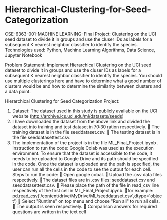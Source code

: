 # Hierarchical-Clustering-for-Seed-Categorization
CSE-6363-001-MACHINE LEARNING: Final Project: Clustering on the UCI seed dataset to divide it in groups and use the cluser IDs as labels for a subsequent K nearest neighbor classifier to identify the species. Technologies used: Python, Machine Learning Algorithms, Data Science, Jupyter Notebook

Problem Statement: Implement Hierarchical Clustering on the UCI seed dataset to divide it in groups and use the cluser IDs as labels for a subsequent K nearest neighbor classifier to identify the species. You should use multiple clusterings here and have to determine what a good number of clusters would be and how to determine the similarity between clusters and a data point.

Hierarchical Clustering for Seed Categorization Project:
1. Dataset: The dataset used in this study is publicly available on the UCI website 
(http://archive.ics.uci.edu/ml/datasets/seeds)
2. I have downloaded the dataset from the above link and divided the dataset into training and test 
dataset in 70:30 ration respectively.
 The training dataset is in the file seeddataset.csv.
 The testing dataset is in the file seeddatasettest.csv.
3. The implementation of the project is in the file ML_Final_Project.ipynb .
Instruction to run the code: Google Colab was used as the execution environment. To ensure that the 
dataset is accessible to the code, it needs to be uploaded to Google Drive and its path should be specified 
in the code. Once the dataset is uploaded and the path is specified, the user can run all the cells in the code 
to see the output for each cell.
Steps to run the code:
 Open google cobal.
 Upload the .csv data files respectively.
The dataset files are in .csv files: seeddataset.csv and seeddatasettest.csv.
 Please place the path of the file in read_csv line respectively of the first cell in 
ML_Final_Project.ipynb.
for example: pd.read_csv('/content/drive/MyDrive/ML/seeddataset.csv',dtype='object')
 Select "Runtime" on top menu and choose "Run all" to run all cells.
 The output is seen respectively.
 Comparison answers for required questions are written in the text cell
